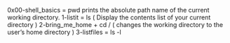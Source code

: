 0x00-shell_basics = pwd 
prints the absolute path name of the current working directory.
1-listit = ls ( Display the contents list of your current directory )
2-bring_me_home + cd / ( changes the working directory to the user’s home directory )
3-listfiles = ls -l
